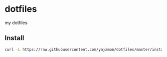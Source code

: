 # dotfiles
my dotfiles

## Install

```sh
curl -L https://raw.githubusercontent.com/yajamon/dotfiles/master/install.sh | sh
```
